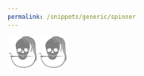 ```yaml
---
permalink: /snippets/generic/spinner
---
```

!['loading...'](/img/logo/spinner.svg "Please wait...")
